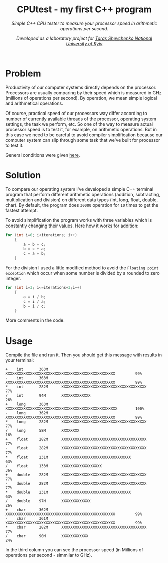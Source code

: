 <h1 align="center">CPUtest - my first C++ program</h1>
<p align="center"><i>Simple C++ CPU tester to measure your processor speed in arithmetic operations per second.</i></p>
<p align="center"><i>Developed as a laboratory project for <a href="http://www.univ.kiev.ua/en">Taras Shevchenko National University of Kyiv</a></i></p>
<br>

# Problem

Productivity of our computer systems directly depends on the processor. Processors are usually comparing by their speed which is measured in GHz (millions of operations per second). By operation, we mean simple logical and arithmetical operations. 

Of course, practical speed of our processors way differ according to number of currently available threads of the processor, operating system settings, the task we perform, etc. So one of the way to measure actual processor speed is to test it, for example, on arithmetic operations. But in this case we need to be careful to avoid compiler simplification because our computer system can slip through some task that we've built for processor to test it.

General conditions were given <a href="https://sites.google.com/site/byvkyiv1/arhiteom_stac/arhiteom_lab_01">here</a>.

# Solution

To compare our operating system I've developed a simple C++ terminal program that perform different arithmetic operations (addition, subtracting, multiplication and division) on different data types (int, long, float, double, char). By default, the program 
does `30000` operation for `10` times to get the fastest attempt.

To avoid simplification the program works with three variables which is constantly changing their values. Here how it works for addition:

```cpp
for (int i=0; i<iterations; i++)  
    {
        a = b + c;
        b = c + a;
        c = a + b;
    }
```

For the division I used a little modified method to avoid the `Floating point exception` which occur when some number is divided by a rounded to zero integer.


```cpp
for (int i=3; i<=iterations+3;i++)  
    {
        a = i / b;
        c = i / a;
        b = i / c;
    }
```

More comments in the code.


# Usage

Compile the file and run it. Then you should get this message with results in your terminal:

```
+    int       363M      XXXXXXXXXXXXXXXXXXXXXXXXXXXXXXXXXXXXXXXXXXXXXXXXX         99%     
-    int       363M      XXXXXXXXXXXXXXXXXXXXXXXXXXXXXXXXXXXXXXXXXXXXXXXXX         99%     
*    int       282M      XXXXXXXXXXXXXXXXXXXXXXXXXXXXXXXXXXXXXX                    77%     
/    int       94M       XXXXXXXXXXXXX                                             26%     
+    long      363M      XXXXXXXXXXXXXXXXXXXXXXXXXXXXXXXXXXXXXXXXXXXXXXXXXX        100%    
-    long      362M      XXXXXXXXXXXXXXXXXXXXXXXXXXXXXXXXXXXXXXXXXXXXXXXXX         99%     
*    long      282M      XXXXXXXXXXXXXXXXXXXXXXXXXXXXXXXXXXXXXX                    77%     
/    long      58M       XXXXXXXX                                                  16%     
+    float     282M      XXXXXXXXXXXXXXXXXXXXXXXXXXXXXXXXXXXXXX                    77%     
-    float     282M      XXXXXXXXXXXXXXXXXXXXXXXXXXXXXXXXXXXXXX                    77%     
*    float     231M      XXXXXXXXXXXXXXXXXXXXXXXXXXXXXXX                           63%     
/    float     133M      XXXXXXXXXXXXXXXXXX                                        36%     
+    double    282M      XXXXXXXXXXXXXXXXXXXXXXXXXXXXXXXXXXXXXX                    77%     
-    double    282M      XXXXXXXXXXXXXXXXXXXXXXXXXXXXXXXXXXXXXX                    77%     
*    double    231M      XXXXXXXXXXXXXXXXXXXXXXXXXXXXXXX                           63%     
/    double    97M       XXXXXXXXXXXXX                                             26%     
+    char      362M      XXXXXXXXXXXXXXXXXXXXXXXXXXXXXXXXXXXXXXXXXXXXXXXXX         99%     
-    char      361M      XXXXXXXXXXXXXXXXXXXXXXXXXXXXXXXXXXXXXXXXXXXXXXXXX         99%     
*    char      282M      XXXXXXXXXXXXXXXXXXXXXXXXXXXXXXXXXXXXXX                    77%     
/    char      90M       XXXXXXXXXXXX                                              24%   
```
In the third column you can see the processor speed (in Millions of operations per second - simmilar to GHz).
